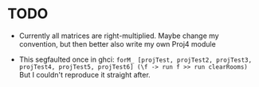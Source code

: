 TODO
====

- Currently all matrices are right-multiplied.
  Maybe change my convention, but then better also write my own Proj4 module

- This segfaulted once in ghci:
  `forM_ [projTest, projTest2, projTest3, projTest4, projTest5, projTest6] (\f -> run f >> run clearRooms)`
  But I couldn't reproduce it straight after.

